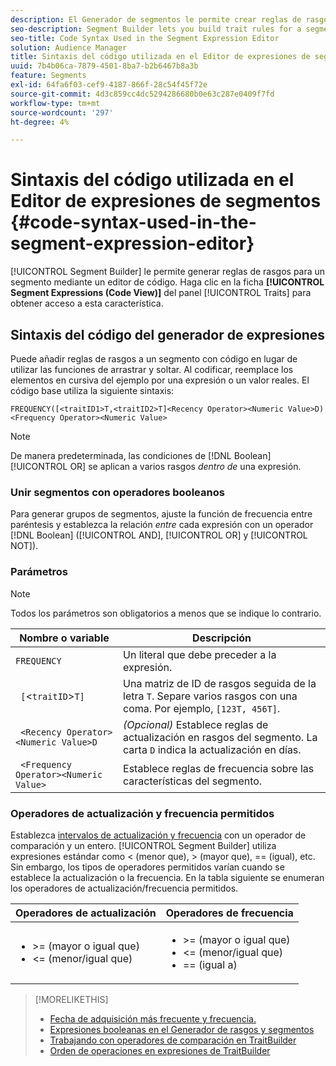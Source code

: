 ```yaml
---
description: El Generador de segmentos le permite crear reglas de rasgos para un segmento mediante un editor de código. Haga clic en la pestaña Expresiones de segmentos (vista de código) del panel Características para acceder a esta función.
seo-description: Segment Builder lets you build trait rules for a segment using a code editor. Click the Segment Expressions (Code View) tab in the Traits panel to access this feature.
seo-title: Code Syntax Used in the Segment Expression Editor
solution: Audience Manager
title: Sintaxis del código utilizada en el Editor de expresiones de segmentos
uuid: 7b4b06ca-7879-4501-8ba7-b2b6467b8a3b
feature: Segments
exl-id: 64fa6f03-cef9-4187-866f-28c54f45f72e
source-git-commit: 4d3c859cc4dc5294286680b0e63c287e0409f7fd
workflow-type: tm+mt
source-wordcount: '297'
ht-degree: 4%

---
```


# Sintaxis del código utilizada en el Editor de expresiones de segmentos {#code-syntax-used-in-the-segment-expression-editor}

[!UICONTROL Segment Builder] le permite generar reglas de rasgos para un segmento mediante un editor de código. Haga clic en la ficha **[!UICONTROL Segment Expressions (Code View)]** del panel [!UICONTROL Traits] para obtener acceso a esta característica.

## Sintaxis del código del generador de expresiones

Puede añadir reglas de rasgos a un segmento con código en lugar de utilizar las funciones de arrastrar y soltar. Al codificar, reemplace los elementos en cursiva del ejemplo por una expresión o un valor reales. El código base utiliza la siguiente sintaxis:

```
FREQUENCY([<traitID1>T,<traitID2>T]<Recency Operator><Numeric Value>D)
<Frequency Operator><Numeric Value>
```

>[!NOTE]
>
>De manera predeterminada, las condiciones de [!DNL Boolean] [!UICONTROL OR] se aplican a varios rasgos *dentro de* una expresión.

### Unir segmentos con operadores booleanos

Para generar grupos de segmentos, ajuste la función de frecuencia entre paréntesis y establezca la relación *entre* cada expresión con un operador [!DNL Boolean] ([!UICONTROL AND], [!UICONTROL OR] y [!UICONTROL NOT]).

### Parámetros

>[!NOTE]
>
>Todos los parámetros son obligatorios a menos que se indique lo contrario.

| Nombre o variable | Descripción |
|---|---|
| `FREQUENCY` | Un literal que debe preceder a la expresión. |
| ` [`&lt;`traitID`>`T]` | Una matriz de ID de rasgos seguida de la letra `T`. Separe varios rasgos con una coma. Por ejemplo, `[123T, 456T]`. |
| ` <Recency Operator><Numeric Value>D` | *(Opcional)* Establece reglas de actualización en rasgos del segmento. La carta `D` indica la actualización en días. |
| ` <Frequency Operator><Numeric Value>` | Establece reglas de frecuencia sobre las características del segmento. |

### Operadores de actualización y frecuencia permitidos

Establezca [intervalos de actualización y frecuencia](../../features/segments/recency-and-frequency.md) con un operador de comparación y un entero. [!UICONTROL Segment Builder] utiliza expresiones estándar como &lt; (menor que), > (mayor que), == (igual), etc. Sin embargo, los tipos de operadores permitidos varían cuando se establece la actualización o la frecuencia. En la tabla siguiente se enumeran los operadores de actualización/frecuencia permitidos.

<table id="table_2F92617CB472442BA5639E24DB4E43D3"> 
 <thead> 
  <tr> 
   <th colname="col1" class="entry"> Operadores de actualización </th> 
   <th colname="col2" class="entry"> Operadores de frecuencia </th> 
  </tr> 
 </thead>
 <tbody> 
  <tr> 
   <td colname="col1"> 
    <ul id="ul_66D11A34097648A997BA5C6CCC38503A"> 
     <li id="li_EA0B607E58834E62B427C0B7626C2BD1">&gt;= (mayor o igual que) </li> 
     <li id="li_CFE3D2DBEF424093A0497A70324D5B31">&lt;= (menor/igual que) </li> 
    </ul> </td> 
   <td colname="col2"> 
    <ul id="ul_A5A38BCD71B844F0B5FB28256069F87E"> 
     <li id="li_EA17C353214E4C2EA2B70169C94A2E53">&gt;= (mayor o igual que) </li> 
     <li id="li_87CE5CCC6B44446BB2FD0AAD47712368">&lt;= (menor/igual que) </li> 
     <li id="li_7E922AEF3A524E78A18A9F6ECBF7460B">== (igual a) </li> 
    </ul> </td> 
  </tr> 
 </tbody> 
</table>

>[!MORELIKETHIS]
>
>* [Fecha de adquisición más frecuente y frecuencia.](../../features/segments/recency-and-frequency.md)
>* [Expresiones booleanas en el Generador de rasgos y segmentos](../../reference/boolean-expressions-tsb.md)
>* [Trabajando con operadores de comparación en TraitBuilder](../../features/traits/trait-comparison-operators.md)
>* [Orden de operaciones en expresiones de TraitBuilder](../../features/traits/trait-operator-precedence.md)
